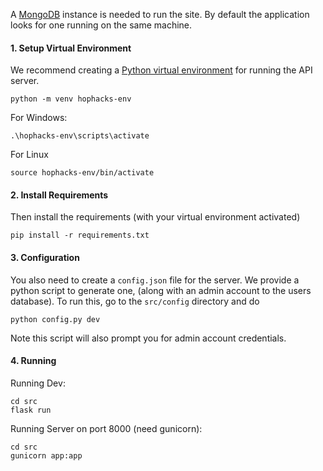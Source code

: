 A [MongoDB](https://docs.mongodb.com/manual/installation/) instance
is needed to run the site. By default the application looks for one
running on the same machine.

#### 1. Setup Virtual Environment
We recommend creating a [Python virtual environment](https://docs.python.org/3/tutorial/venv.html)
for running the API server. 
```
python -m venv hophacks-env
```

For Windows:
```
.\hophacks-env\scripts\activate
```

For Linux
```
source hophacks-env/bin/activate
```

#### 2. Install Requirements
Then install the requirements (with your virtual environment activated)
```
pip install -r requirements.txt
```

#### 3. Configuration
You also need to create a `config.json` file for the server. We provide a python
script to generate one, (along with an admin account to the users database).
To run this, go to the `src/config` directory and do
```
python config.py dev
```
Note this script will also prompt you for admin account credentials.

#### 4. Running
Running Dev:
```
cd src
flask run
```

Running Server on port 8000 (need gunicorn):
```
cd src
gunicorn app:app
```
